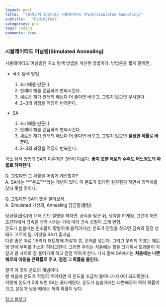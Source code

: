 ```yaml
---
layout: post
title:  "[휴리스틱 알고리즘] 시뮬레이티드 어닐링(Simulated Annealing)"
subtitle:   "CodingTest"
categories: pro
tags: coding
comments: true
---
```



### 시뮬레이티드 어닐링(Simulated Annealing)

시뮬레이티드 어닐링은 국소 탐색 방법을 개선한 방법이다. 방법론을 짧게 말하면,  
  
  
- 국소 탐색 방법
  1) 초기해를 만든다.  
  2) 현재의 해를 랜덤하게 변화시킨다.  
  3) 새로운 해가 원래의 해보다 더 좋다면 바꾸고, 그렇지 않으면 무시한다.  
  4) 2~3의 과정을 적당히 반복한다.  

  
- SA
  1) 초기해를 만든다.  
  2) 현재의 해를 랜덤하게 변화시킨다.  
  3) 새로운 해가 원래의 해보다 더 좋다면 바꾸고, 그렇지 않으면 **일정한 확률로 바꾼다.**
  4) 2~3의 과정을 적당히 반복한다.  

     
  
국소 탐색 방법과 SA가 다른점은 3번이 다르다. **좋지 못한 해로의 수락도 어느정도의 확률로 허락한다.**
  
    
Q. 그렇다면 그 확률을 어떻게 계산할까?  
A. SA에는 **"온도"**라는 개념이 있다. 이 온도가 없다면 갈팡질팡 하면서 최적해를 찾지 못할 것이다.  
  
    
Q. 그렇다면 SA의 뜻을 알아보자.  
A. Simulated 가상의, Annealing 담금질(풀림)   
  
    
담금질(풀림)에 대해 간단 설명을 하자면, 금속을 달군 뒤, 냉각을 하게됨. 그런데 어떤 조건하에서 금속을 냉각 시키는 가에 따라 금속 성질이 크게 변함.  
온도가 높을때는 원소들이 활발하게 움직이지만, 온도가 안정을 찾으면 금속의 결정 상태도 고르게 됨. 이것을 SA가 흉내냄.  
다른 좋은 예로 1.5리터 패트병에 자갈과 콩, 모래를 넣는다. 그리고 우리의 목표는 패트병 안에 부피를 최소화 하려고한다. 그러면 우리는 처음에는 힘을 크게줘서 모래들이 자갈과 콩 사이로 잘 들어가게 하고 점점 약하게 한다. 다시 말해 SA에서는 **처음에는 나쁜 해로의 이동을 큰확률로 주고, 점점 그 확률을 줄인다.**  
  
결국 이 것이 온도의 개념이다.  
맨 처음에 온도가 적절히 주어지면 이 온도를 조금씩 줄여나가서 0이 되도록한다.  
이렇게 온도가 0이 되면 SA는 끝나게된다. 온도가 높을때에는 나쁜해로의 허락 확률이 크고, 온도가 낮을 때에는 허락 확률이 낮다.  
  
    
  
    
[참고 블로그](https://dlucky.tistory.com/36)
